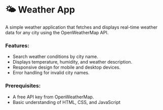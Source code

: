 <h1>🌤 Weather App</h1>
<p>A simple weather application that fetches and displays real-time weather data for any city using the OpenWeatherMap API.</p>

<h3>Features:</h3>
<ul>
  <li>Search weather conditions by city name.</li>
<li>Displays temperature, humidity, and weather description.</li>
<li>Responsive design for mobile and desktop devices.</li>
<li>Error handling for invalid city names.</li>

</ul>

<h3>Prerequisites:</h3>
<ul>
  <li>A free API key from OpenWeatherMap.</li>
<li>Basic understanding of HTML, CSS, and JavaScript</li>

</ul>
